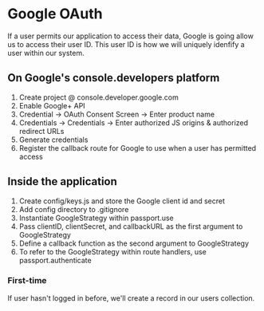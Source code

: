 # Google OAuth

If a user permits our application to access their data, Google is going allow us to access their user ID. This user ID is how we will uniquely idenfify a user within our system.

## On Google's console.developers platform

1. Create project @ console.developer.google.com
2. Enable Google+ API
3. Credential -> OAuth Consent Screen -> Enter product name
4. Credentials -> Credentials -> Enter authorized JS origins & authorized redirect URLs
5. Generate credentials
6. Register the callback route for Google to use when a user has permitted access

## Inside the application
1. Create config/keys.js and store the Google client id and secret
2. Add config directory to .gitignore
3. Instantiate GoogleStrategy within passport.use
4. Pass clientID, clientSecret, and callbackURL as the first argument to GoogleStrategy
5. Define a callback function as the second argument to GoogleStrategy
6. To refer to the GoogleStrategy within route handlers, use passport.authenticate

### First-time

If user hasn't logged in before, we'll create a record in our users collection.
